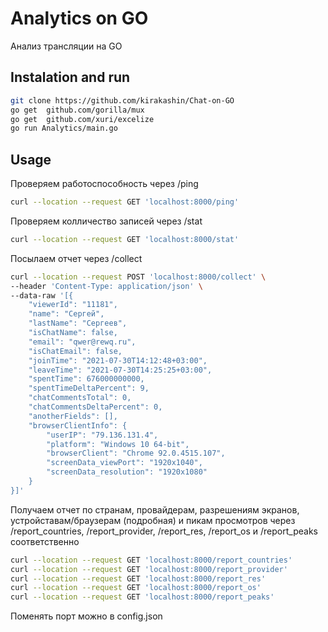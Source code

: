 # Analytics on GO

Анализ трансляции на GO 

## Instalation and run

```bash
git clone https://github.com/kirakashin/Chat-on-GO
go get 	github.com/gorilla/mux
go get	github.com/xuri/excelize
go run Analytics/main.go
```

## Usage

Проверяем работоспособность через /ping
```bash
curl --location --request GET 'localhost:8000/ping'
```

Проверяем колличество записей через /stat
```bash
curl --location --request GET 'localhost:8000/stat'
```

Посылаем отчет через /collect
```bash
curl --location --request POST 'localhost:8000/collect' \
--header 'Content-Type: application/json' \
--data-raw '[{
    "viewerId": "11181",
    "name": "Сергей",
    "lastName": "Сергеев",
    "isChatName": false,
    "email": "qwer@rewq.ru",
    "isChatEmail": false,
    "joinTime": "2021-07-30T14:12:48+03:00",
    "leaveTime": "2021-07-30T14:25:25+03:00",
    "spentTime": 676000000000,
    "spentTimeDeltaPercent": 9,
    "chatCommentsTotal": 0,
    "chatCommentsDeltaPercent": 0,
    "anotherFields": [],
    "browserClientInfo": {
        "userIP": "79.136.131.4",
        "platform": "Windows 10 64-bit",
        "browserClient": "Chrome 92.0.4515.107",
        "screenData_viewPort": "1920x1040",
        "screenData_resolution": "1920x1080"
    }
}]'
```

Получаем отчет по странам, провайдерам, разрешениям экранов, устройставам/браузерам (подробная) и пикам просмотров через /report_countries, /report_provider, /report_res, /report_os и /report_peaks соответственно
```bash
curl --location --request GET 'localhost:8000/report_countries'
curl --location --request GET 'localhost:8000/report_provider'
curl --location --request GET 'localhost:8000/report_res'
curl --location --request GET 'localhost:8000/report_os'
curl --location --request GET 'localhost:8000/report_peaks'
```

Поменять порт можно в config.json